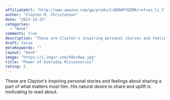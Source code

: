 ```yaml
---
affiliateUrl: "http://www.amazon.com/gp/product/B00AFYDZM6/ref=as_li_tl?ie=UTF8&camp=1789&creative=390957&creativeASIN=B00AFYDZM6&linkCode=as2&tag=jaktre-20&linkId=2AGXTLY2Z7BXLZ6J"
author: "Clayton M. Christensen"
date: "2013-10-23"
categories:
  - "Book"
comments: true
description: "These are Clayton's inspiring personal stories and feelings about sharing a part of what matters most him.  His natural desire to share and uplift is "
draft: false
metaKeywords: ""
layout: "book"
image: "https://i.imgur.com/h0vc0we.jpg"
title: "Power of Everyday Missionaries"
rating: 5
---
```


These are Clayton's inspiring personal stories and feelings about sharing a part of what matters most him.  His natural desire to share and uplift is motivating to read about.

